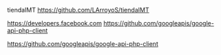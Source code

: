 tiendaIMT
https://github.com/LArroyoS/tiendaIMT

https://developers.facebook.com
https://github.com/googleapis/google-api-php-client

https://github.com/googleapis/google-api-php-client
